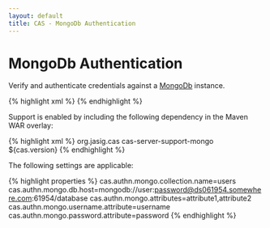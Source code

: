 ```yaml
---
layout: default
title: CAS - MongoDb Authentication
---
```


# MongoDb Authentication
Verify and authenticate credentials against a [MongoDb](https://www.mongodb.org/) instance.

{% highlight xml %}
<alias name="mongoAuthenticationHandler" alias="primaryAuthenticationHandler" />
{% endhighlight %}

Support is enabled by including the following dependency in the Maven WAR overlay:

{% highlight xml %}
<dependency>
  <groupId>org.jasig.cas</groupId>
  <artifactId>cas-server-support-mongo</artifactId>
  <version>${cas.version}</version>
</dependency>
{% endhighlight %}

The following settings are applicable:

{% highlight properties %}
cas.authn.mongo.collection.name=users
cas.authn.mongo.db.host=mongodb://user:password@ds061954.somewhere.com:61954/database
cas.authn.mongo.attributes=attribute1,attribute2
cas.authn.mongo.username.attribute=username
cas.authn.mongo.password.attribute=password
{% endhighlight %}
